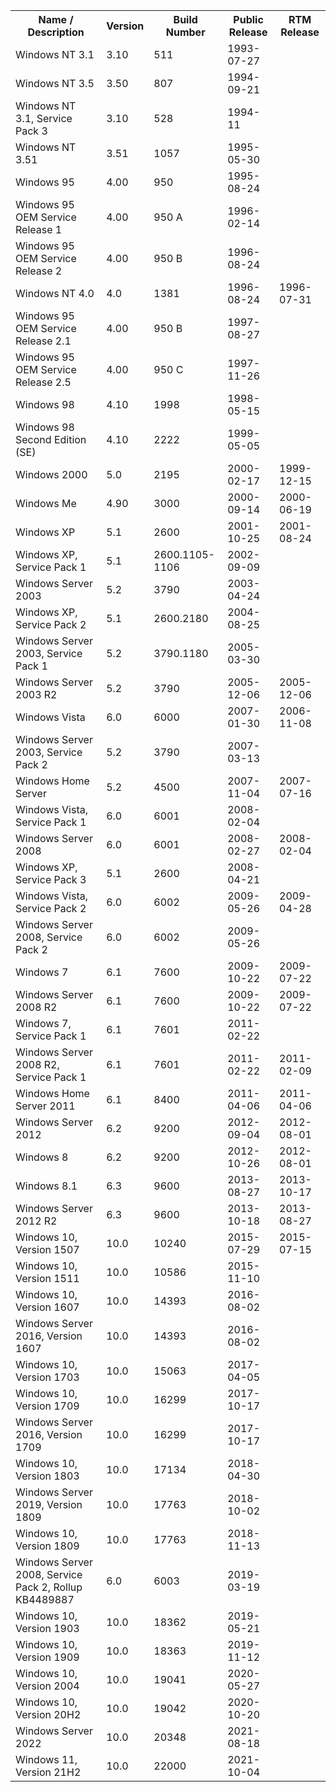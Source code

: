 <table class="table_border table_stripes">

<tbody>

<tr>

<th>Name / Description</th>

<th>Version</th>

<th>Build Number</th>

<th>Public Release</th>

<th>RTM Release</th>

</tr>

<tr>

<td>Windows NT 3.1</td>

<td>3.10</td>

<td>511</td>

<td>1993-07-27</td>

<td></td>

</tr>

<tr>

<td>Windows NT 3.5</td>

<td>3.50</td>

<td>807</td>

<td>1994-09-21</td>

<td></td>

</tr>

<tr>

<td>Windows NT 3.1, Service Pack 3</td>

<td>3.10</td>

<td>528</td>

<td>1994-11</td>

<td></td>

</tr>

<tr>

<td>Windows NT 3.51</td>

<td>3.51</td>

<td>1057</td>

<td>1995-05-30</td>

<td></td>

</tr>

<tr>

<td>Windows 95</td>

<td>4.00</td>

<td>950</td>

<td>1995-08-24</td>

<td></td>

</tr>

<tr>

<td>Windows 95 OEM Service Release 1</td>

<td>4.00</td>

<td>950 A</td>

<td>1996-02-14</td>

<td></td>

</tr>

<tr>

<td>Windows 95 OEM Service Release 2</td>

<td>4.00</td>

<td>950 B</td>

<td>1996-08-24</td>

<td></td>

</tr>

<tr>

<td>Windows NT 4.0</td>

<td>4.0</td>

<td>1381</td>

<td>1996-08-24</td>

<td>1996-07-31</td>

</tr>

<tr>

<td>Windows 95 OEM Service Release 2.1</td>

<td>4.00</td>

<td>950 B</td>

<td>1997-08-27</td>

<td></td>

</tr>

<tr>

<td>Windows 95 OEM Service Release 2.5</td>

<td>4.00</td>

<td>950 C</td>

<td>1997-11-26</td>

<td></td>

</tr>

<tr>

<td>Windows 98</td>

<td>4.10</td>

<td>1998</td>

<td>1998-05-15</td>

<td></td>

</tr>

<tr>

<td>Windows 98 Second Edition (SE)</td>

<td>4.10</td>

<td>2222</td>

<td>1999-05-05</td>

<td></td>

</tr>

<tr>

<td>Windows 2000</td>

<td>5.0</td>

<td>2195</td>

<td>2000-02-17</td>

<td>1999-12-15</td>

</tr>

<tr>

<td>Windows Me</td>

<td>4.90</td>

<td>3000</td>

<td>2000-09-14</td>

<td>2000-06-19</td>

</tr>

<tr>

<td>Windows XP</td>

<td>5.1</td>

<td>2600</td>

<td>2001-10-25</td>

<td>2001-08-24</td>

</tr>

<tr>

<td>Windows XP, Service Pack 1</td>

<td>5.1</td>

<td>2600.1105-1106</td>

<td>2002-09-09</td>

<td></td>

</tr>

<tr>

<td>Windows Server 2003</td>

<td>5.2</td>

<td>3790</td>

<td>2003-04-24</td>

<td></td>

</tr>

<tr>

<td>Windows XP, Service Pack 2</td>

<td>5.1</td>

<td>2600.2180</td>

<td>2004-08-25</td>

<td></td>

</tr>

<tr>

<td>Windows Server 2003, Service Pack 1</td>

<td>5.2</td>

<td>3790.1180</td>

<td>2005-03-30</td>

<td></td>

</tr>

<tr>

<td>Windows Server 2003 R2</td>

<td>5.2</td>

<td>3790</td>

<td>2005-12-06</td>

<td>2005-12-06</td>

</tr>

<tr>

<td>Windows Vista</td>

<td>6.0</td>

<td>6000</td>

<td>2007-01-30</td>

<td>2006-11-08</td>

</tr>

<tr>

<td>Windows Server 2003, Service Pack 2</td>

<td>5.2</td>

<td>3790</td>

<td>2007-03-13</td>

<td></td>

</tr>

<tr>

<td>Windows Home Server</td>

<td>5.2</td>

<td>4500</td>

<td>2007-11-04</td>

<td>2007-07-16</td>

</tr>

<tr>

<td>Windows Vista, Service Pack 1</td>

<td>6.0</td>

<td>6001</td>

<td>2008-02-04</td>

<td></td>

</tr>

<tr>

<td>Windows Server 2008</td>

<td>6.0</td>

<td>6001</td>

<td>2008-02-27</td>

<td>2008-02-04</td>

</tr>

<tr>

<td>Windows XP, Service Pack 3</td>

<td>5.1</td>

<td>2600</td>

<td>2008-04-21</td>

<td></td>

</tr>

<tr>

<td>Windows Vista, Service Pack 2</td>

<td>6.0</td>

<td>6002</td>

<td>2009-05-26</td>

<td>2009-04-28</td>

</tr>

<tr>

<td>Windows Server 2008, Service Pack 2</td>

<td>6.0</td>

<td>6002</td>

<td>2009-05-26</td>

<td></td>

</tr>

<tr>

<td>Windows 7</td>

<td>6.1</td>

<td>7600</td>

<td>2009-10-22</td>

<td>2009-07-22</td>

</tr>

<tr>

<td>Windows Server 2008 R2</td>

<td>6.1</td>

<td>7600</td>

<td>2009-10-22</td>

<td>2009-07-22</td>

</tr>

<tr>

<td>Windows 7, Service Pack 1</td>

<td>6.1</td>

<td>7601</td>

<td>2011-02-22</td>

<td></td>

</tr>

<tr>

<td>Windows Server 2008 R2, Service Pack 1</td>

<td>6.1</td>

<td>7601</td>

<td>2011-02-22</td>

<td>2011-02-09</td>

</tr>

<tr>

<td>Windows Home Server 2011</td>

<td>6.1</td>

<td>8400</td>

<td>2011-04-06</td>

<td>2011-04-06</td>

</tr>

<tr>

<td>Windows Server 2012</td>

<td>6.2</td>

<td>9200</td>

<td>2012-09-04</td>

<td>2012-08-01</td>

</tr>

<tr>

<td>Windows 8</td>

<td>6.2</td>

<td>9200</td>

<td>2012-10-26</td>

<td>2012-08-01</td>

</tr>

<tr>

<td>Windows 8.1</td>

<td>6.3</td>

<td>9600</td>

<td>2013-08-27</td>

<td>2013-10-17</td>

</tr>

<tr>

<td>Windows Server 2012 R2</td>

<td>6.3</td>

<td>9600</td>

<td>2013-10-18</td>

<td>2013-08-27</td>

</tr>

<tr>

<td>Windows 10, Version 1507</td>

<td>10.0</td>

<td>10240</td>

<td>2015-07-29</td>

<td>2015-07-15</td>

</tr>

<tr>

<td>Windows 10, Version 1511</td>

<td>10.0</td>

<td>10586</td>

<td>2015-11-10</td>

<td></td>

</tr>

<tr>

<td>Windows 10, Version 1607</td>

<td>10.0</td>

<td>14393</td>

<td>2016-08-02</td>

<td></td>

</tr>

<tr>

<td>Windows Server 2016, Version 1607</td>

<td>10.0</td>

<td>14393</td>

<td>2016-08-02</td>

<td></td>

</tr>

<tr>

<td>Windows 10, Version 1703</td>

<td>10.0</td>

<td>15063</td>

<td>2017-04-05</td>

<td></td>

</tr>

<tr>

<td>Windows 10, Version 1709</td>

<td>10.0</td>

<td>16299</td>

<td>2017-10-17</td>

<td></td>

</tr>

<tr>

<td>Windows Server 2016, Version 1709</td>

<td>10.0</td>

<td>16299</td>

<td>2017-10-17</td>

<td></td>

</tr>

<tr>

<td>Windows 10, Version 1803</td>

<td>10.0</td>

<td>17134</td>

<td>2018-04-30</td>

<td></td>

</tr>

<tr>

<td>Windows Server 2019, Version 1809</td>

<td>10.0</td>

<td>17763</td>

<td>2018-10-02</td>

<td></td>

</tr>

<tr>

<td>Windows 10, Version 1809</td>

<td>10.0</td>

<td>17763</td>

<td>2018-11-13</td>

<td></td>

</tr>

<tr>

<td>Windows Server 2008, Service Pack 2, Rollup KB4489887</td>

<td>6.0</td>

<td>6003</td>

<td>2019-03-19</td>

<td></td>

</tr>

<tr>

<td>Windows 10, Version 1903</td>

<td>10.0</td>

<td>18362</td>

<td>2019-05-21</td>

<td></td>

</tr>

<tr>

<td>Windows 10, Version 1909</td>

<td>10.0</td>

<td>18363</td>

<td>2019-11-12</td>

<td></td>

</tr>

<tr>

<td>Windows 10, Version 2004</td>

<td>10.0</td>

<td>19041</td>

<td>2020-05-27</td>

<td></td>

</tr>

<tr>

<td>Windows 10, Version 20H2</td>

<td>10.0</td>

<td>19042</td>

<td>2020-10-20</td>

<td></td>

</tr>
<tr>
<td>Windows Server 2022</td>
<td>10.0</td>
<td>20348</td>
<td>2021-08-18</td>
<td></td>
</tr>

<tr>
<td>Windows 11, Version 21H2</td>
<td>10.0</td>
<td>22000</td>
<td>2021-10-04</td>
<td></td>
</tr>			
</tbody>
</table>